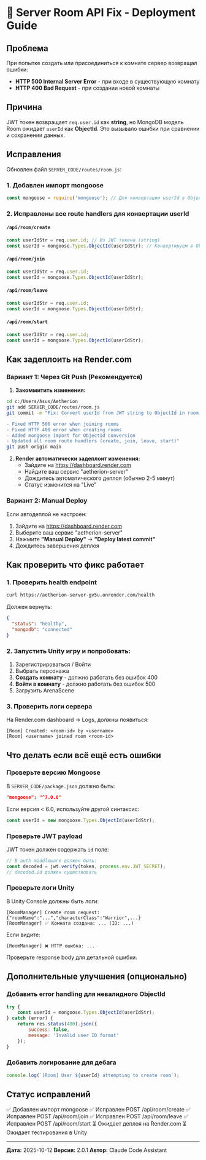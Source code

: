 # 🔧 Server Room API Fix - Deployment Guide

## Проблема
При попытке создать или присоединиться к комнате сервер возвращал ошибки:
- **HTTP 500 Internal Server Error** - при входе в существующую комнату
- **HTTP 400 Bad Request** - при создании новой комнаты

## Причина
JWT токен возвращает `req.user.id` как **string**, но MongoDB модель Room ожидает `userId` как **ObjectId**. Это вызывало ошибки при сравнении и сохранении данных.

## Исправления
Обновлен файл `SERVER_CODE/routes/room.js`:

### 1. Добавлен импорт mongoose
```javascript
const mongoose = require('mongoose'); // Для конвертации userId в ObjectId
```

### 2. Исправлены все route handlers для конвертации userId

#### `/api/room/create`
```javascript
const userIdStr = req.user.id; // Из JWT токена (string)
const userId = mongoose.Types.ObjectId(userIdStr); // Конвертируем в ObjectId
```

#### `/api/room/join`
```javascript
const userIdStr = req.user.id;
const userId = mongoose.Types.ObjectId(userIdStr);
```

#### `/api/room/leave`
```javascript
const userIdStr = req.user.id;
const userId = mongoose.Types.ObjectId(userIdStr);
```

#### `/api/room/start`
```javascript
const userIdStr = req.user.id;
const userId = mongoose.Types.ObjectId(userIdStr);
```

## Как задеплоить на Render.com

### Вариант 1: Через Git Push (Рекомендуется)

1. **Закоммитить изменения:**
```bash
cd c:/Users/Asus/Aetherion
git add SERVER_CODE/routes/room.js
git commit -m "Fix: Convert userId from JWT string to ObjectId in room routes

- Fixed HTTP 500 error when joining rooms
- Fixed HTTP 400 error when creating rooms
- Added mongoose import for ObjectId conversion
- Updated all room route handlers (create, join, leave, start)"
git push origin main
```

2. **Render автоматически задеплоит изменения:**
   - Зайдите на https://dashboard.render.com
   - Найдите ваш сервис "aetherion-server"
   - Дождитесь автоматического деплоя (обычно 2-5 минут)
   - Статус изменится на "Live"

### Вариант 2: Manual Deploy

Если автодеплой не настроен:

1. Зайдите на https://dashboard.render.com
2. Выберите ваш сервис "aetherion-server"
3. Нажмите **"Manual Deploy"** → **"Deploy latest commit"**
4. Дождитесь завершения деплоя

## Как проверить что фикс работает

### 1. Проверить health endpoint
```bash
curl https://aetherion-server-gv5u.onrender.com/health
```

Должен вернуть:
```json
{
  "status": "healthy",
  "mongodb": "connected"
}
```

### 2. Запустить Unity игру и попробовать:
1. Зарегистрироваться / Войти
2. Выбрать персонажа
3. **Создать комнату** - должно работать без ошибок 400
4. **Войти в комнату** - должно работать без ошибок 500
5. Загрузить ArenaScene

### 3. Проверить логи сервера
На Render.com dashboard → Logs, должны появиться:
```
[Room] Created: <room-id> by <username>
[Room] <username> joined room <room-id>
```

## Что делать если всё ещё есть ошибки

### Проверьте версию Mongoose
В `SERVER_CODE/package.json` должно быть:
```json
"mongoose": "^7.0.0"
```

Если версия < 6.0, используйте другой синтаксис:
```javascript
const userId = new mongoose.Types.ObjectId(userIdStr);
```

### Проверьте JWT payload
JWT токен должен содержать `id` поле:
```javascript
// В auth middleware должен быть:
const decoded = jwt.verify(token, process.env.JWT_SECRET);
// decoded.id должен существовать
```

### Проверьте логи Unity
В Unity Console должны быть логи:
```
[RoomManager] Create room request: {"roomName":"...","characterClass":"Warrior",...}
[RoomManager] ✅ Комната создана: ... (ID: ...)
```

Если видите:
```
[RoomManager] ❌ HTTP ошибка: ...
```

Проверьте response body для детальной ошибки.

## Дополнительные улучшения (опционально)

### Добавить error handling для невалидного ObjectId
```javascript
try {
    const userId = mongoose.Types.ObjectId(userIdStr);
} catch (error) {
    return res.status(400).json({
        success: false,
        message: 'Invalid user ID format'
    });
}
```

### Добавить логирование для дебага
```javascript
console.log(`[Room] User ${userId} attempting to create room`);
```

## Статус исправлений

✅ Добавлен импорт mongoose
✅ Исправлен POST /api/room/create
✅ Исправлен POST /api/room/join
✅ Исправлен POST /api/room/leave
✅ Исправлен POST /api/room/start
⏳ Ожидает деплоя на Render.com
⏳ Ожидает тестирования в Unity

---

**Дата:** 2025-10-12
**Версия:** 2.0.1
**Автор:** Claude Code Assistant
